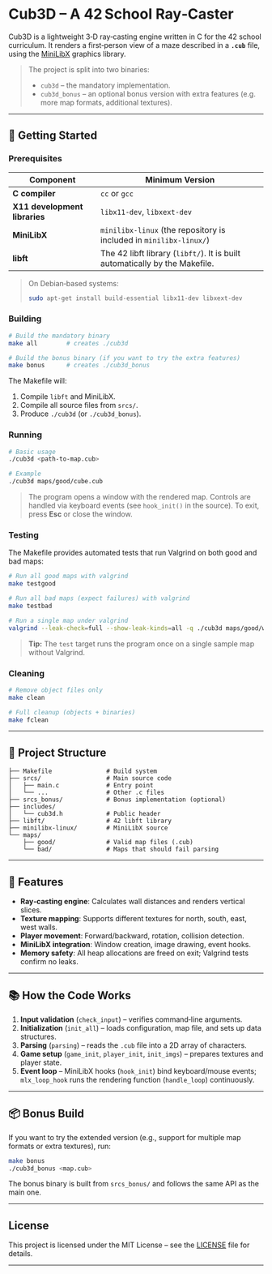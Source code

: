 # Cub3D – A 42 School Ray‑Caster

Cub3D is a lightweight 3‑D ray‑casting engine written in C for the 42 school curriculum.
It renders a first‑person view of a maze described in a **`.cub`** file, using the
[MiniLibX](https://github.com/42Paris/minilibx-linux) graphics library.

> The project is split into two binaries:
>
> - `cub3d` – the mandatory implementation.
> - `cub3d_bonus` – an optional bonus version with extra features (e.g. more map formats, additional textures).

---

## 🚀 Getting Started

### Prerequisites

| Component                     | Minimum Version                                                             |
| ----------------------------- | --------------------------------------------------------------------------- |
| **C compiler**                | `cc` or `gcc`                                                               |
| **X11 development libraries** | `libx11-dev`, `libxext-dev`                                                 |
| **MiniLibX**                  | `minilibx-linux` (the repository is included in `minilibx-linux/`)          |
| **libft**                     | The 42 libft library (`libft/`). It is built automatically by the Makefile. |

> On Debian‑based systems:
>
> ```bash
> sudo apt-get install build-essential libx11-dev libxext-dev
> ```

### Building

```bash
# Build the mandatory binary
make all        # creates ./cub3d

# Build the bonus binary (if you want to try the extra features)
make bonus      # creates ./cub3d_bonus
```

The Makefile will:

1. Compile `libft` and MiniLibX.
2. Compile all source files from `srcs/`.
3. Produce `./cub3d` (or `./cub3d_bonus`).

### Running

```bash
# Basic usage
./cub3d <path-to-map.cub>

# Example
./cub3d maps/good/cube.cub
```

> The program opens a window with the rendered map.
> Controls are handled via keyboard events (see `hook_init()` in the source).
> To exit, press **Esc** or close the window.

### Testing

The Makefile provides automated tests that run Valgrind on both good and bad maps:

```bash
# Run all good maps with valgrind
make testgood

# Run all bad maps (expect failures) with valgrind
make testbad

# Run a single map under valgrind
valgrind --leak-check=full --show-leak-kinds=all -q ./cub3d maps/good/works.cub
```

> **Tip:** The `test` target runs the program once on a single sample map without Valgrind.

### Cleaning

```bash
# Remove object files only
make clean

# Full cleanup (objects + binaries)
make fclean
```

---

## 📁 Project Structure

```
├── Makefile               # Build system
├── srcs/                  # Main source code
│   ├── main.c             # Entry point
│   └── ...                # Other .c files
├── srcs_bonus/            # Bonus implementation (optional)
├── includes/
│   └── cub3d.h            # Public header
├── libft/                 # 42 libft library
├── minilibx-linux/        # MiniLibX source
└── maps/
    ├── good/              # Valid map files (.cub)
    └── bad/               # Maps that should fail parsing
```

---

## 🔧 Features

- **Ray‑casting engine**: Calculates wall distances and renders vertical slices.
- **Texture mapping**: Supports different textures for north, south, east, west walls.
- **Player movement**: Forward/backward, rotation, collision detection.
- **MiniLibX integration**: Window creation, image drawing, event hooks.
- **Memory safety**: All heap allocations are freed on exit; Valgrind tests confirm no leaks.

---

## 📚 How the Code Works

1. **Input validation** (`check_input`) – verifies command‑line arguments.
2. **Initialization** (`init_all`) – loads configuration, map file, and sets up data structures.
3. **Parsing** (`parsing`) – reads the `.cub` file into a 2D array of characters.
4. **Game setup** (`game_init`, `player_init`, `init_imgs`) – prepares textures and player state.
5. **Event loop** – MiniLibX hooks (`hook_init`) bind keyboard/mouse events; `mlx_loop_hook` runs the rendering function (`handle_loop`) continuously.

---

## 📦 Bonus Build

If you want to try the extended version (e.g., support for multiple map formats or extra textures), run:

```bash
make bonus
./cub3d_bonus <map.cub>
```

The bonus binary is built from `srcs_bonus/` and follows the same API as the main one.

---

## License

This project is licensed under the MIT License – see the [LICENSE](LICENSE) file for details.

---
